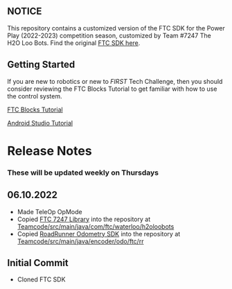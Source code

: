 ## NOTICE

This repository contains a customized version of the FTC SDK for the Power Play (2022-2023) competition season, customized by Team #7247 The H2O Loo Bots. Find the original [FTC SDK here](https://github.com/FIRST-Tech-Challenge/FtcRobotController).

## Getting Started
If you are new to robotics or new to *FIRST* Tech Challenge, then you should consider reviewing the FTC Blocks Tutorial to get familiar with how to use the control system.

[FTC Blocks Tutorial](https://github.com/FIRST-Tech-Challenge/FtcRobotController/wiki/Blocks-Tutorial)

[Android Studio Tutorial](https://github.com/FIRST-Tech-Challenge/FtcRobotController/wiki/Android-Studio-Tutorial)

# Release Notes

### These will be updated weekly on Thursdays

## 06.10.2022

* Made TeleOp OpMode
* Copied [FTC 7247 Library](https://github.com/Waterloo-Robotics/FTC-H2OLoo-Quickstart) into the repository at [Teamcode/src/main/java/com/ftc/waterloo/h2oloobots](https://github.com/Waterloo-Robotics/PowerPlay7247/Teamcode/src/main/java/com/ftc/waterloo/h2oloobots)
* Copied [RoadRunner Odometry SDK](https://github.com/acmerobotics/roadrunner-quickstart) into the repository at [Teamcode/src/main/java/encoder/odo/ftc/rr](https://github.com/Waterloo-Robotics/PowerPlay7247/Teamcode/src/main/java/encoder/odo/ftc/rr)

## Initial Commit

* Cloned FTC SDK
